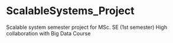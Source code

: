 # ScalableSystems_Project
Scalable system semester project for MSc. SE (1st semester)
High collaboration with Big Data Course
